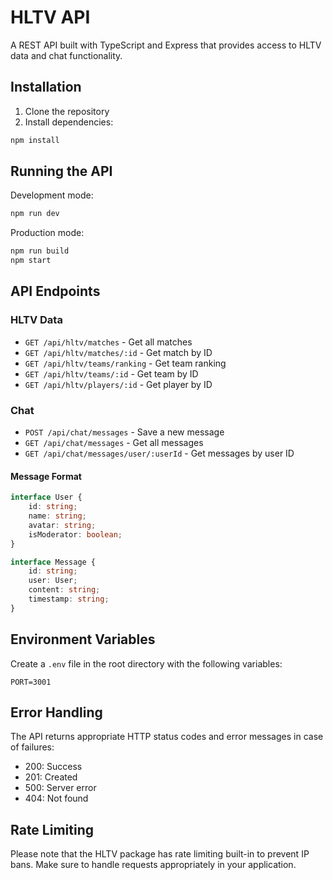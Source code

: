 # HLTV API

A REST API built with TypeScript and Express that provides access to HLTV data and chat functionality.

## Installation

1. Clone the repository
2. Install dependencies:
```bash
npm install
```

## Running the API

Development mode:
```bash
npm run dev
```

Production mode:
```bash
npm run build
npm start
```

## API Endpoints

### HLTV Data
- `GET /api/hltv/matches` - Get all matches
- `GET /api/hltv/matches/:id` - Get match by ID
- `GET /api/hltv/teams/ranking` - Get team ranking
- `GET /api/hltv/teams/:id` - Get team by ID
- `GET /api/hltv/players/:id` - Get player by ID

### Chat
- `POST /api/chat/messages` - Save a new message
- `GET /api/chat/messages` - Get all messages
- `GET /api/chat/messages/user/:userId` - Get messages by user ID

#### Message Format
```typescript
interface User {
    id: string;
    name: string;
    avatar: string;
    isModerator: boolean;
}

interface Message {
    id: string;
    user: User;
    content: string;
    timestamp: string;
}
```

## Environment Variables

Create a `.env` file in the root directory with the following variables:
```
PORT=3001
```

## Error Handling

The API returns appropriate HTTP status codes and error messages in case of failures:
- 200: Success
- 201: Created
- 500: Server error
- 404: Not found

## Rate Limiting

Please note that the HLTV package has rate limiting built-in to prevent IP bans. Make sure to handle requests appropriately in your application. 